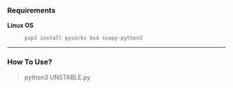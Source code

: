 

### Requirements
**Linux OS**
>`pip3 install pysocks bs4 scapy-python3`


------------

### How To Use?
>python3 UNSTABLE.py





